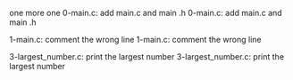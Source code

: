 one more one
0-main.c: add main.c and main .h
0-main.c: add main.c and main .h

1-main.c: comment the wrong line
1-main.c: comment the wrong line

3-largest_number.c: print the largest number 
3-largest_number.c: print the largest number 

